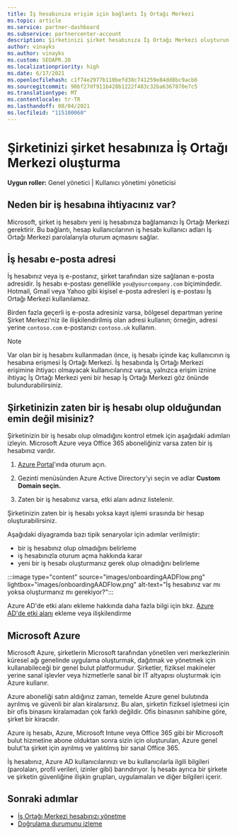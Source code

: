 ```yaml
---
title: İş hesabınıza erişim için bağlantı İş Ortağı Merkezi
ms.topic: article
ms.service: partner-dashboard
ms.subservice: partnercenter-account
description: Şirketinizi şirket hesabınıza İş Ortağı Merkezi oluşturun. Bu, şirketinizin çalışanlarının İş Ortağı Merkezi.
author: vinayks
ms.author: vinayks
ms.custom: SEOAPR.20
ms.localizationpriority: high
ms.date: 6/17/2021
ms.openlocfilehash: c1f74e2977b110befd38c741259e84dd8bc9acb6
ms.sourcegitcommit: 90bf27df911b428b1222f483c32ba6367870e7c5
ms.translationtype: MT
ms.contentlocale: tr-TR
ms.lasthandoff: 08/04/2021
ms.locfileid: "115100060"
---
```

# <a name="create-a-work-account-that-links-your-company-to-your-partner-center-account"></a>Şirketinizi şirket hesabınıza İş Ortağı Merkezi oluşturma

**Uygun roller:** Genel yönetici | Kullanıcı yönetimi yöneticisi

## <a name="why-you-need-a-work-account"></a>Neden bir iş hesabına ihtiyacınız var?

Microsoft, şirket iş hesabını yeni iş hesabınıza bağlamanızı İş Ortağı Merkezi gerektirir. Bu bağlantı, hesap kullanıcılarının iş hesabı kullanıcı adları İş Ortağı Merkezi parolalarıyla oturum açmasını sağlar.

## <a name="the-work-account-email-address"></a>İş hesabı e-posta adresi

İş hesabınız veya iş e-postanız, şirket tarafından size sağlanan e-posta adresidir. İş hesabı e-postası genellikle `you@yourcompany.com` biçimindedir. Hotmail, Gmail veya Yahoo gibi kişisel e-posta adresleri iş e-postası İş Ortağı Merkezi kullanılamaz.

Birden fazla geçerli iş e-posta adresiniz varsa, bölgesel departman yerine Şirket Merkezi'niz ile ilişkilendirilmiş olan adresi kullanın; örneğin, adresi yerine `contoso.com` e-postanızı `contoso.uk` kullanın.

> [!NOTE]  
> Var olan bir iş hesabını kullanmadan önce, iş hesabı içinde kaç kullanıcının iş hesabına erişmesi İş Ortağı Merkezi. İş hesabında İş Ortağı Merkezi erişimine ihtiyacı olmayacak kullanıcılarınız varsa, yalnızca erişim iznine ihtiyaç İş Ortağı Merkezi yeni bir hesap İş Ortağı Merkezi göz önünde bulundurabilirsiniz.

## <a name="not-sure-if-your-company-already-has-a-work-account"></a>Şirketinizin zaten bir iş hesabı olup olduğundan emin değil misiniz?

Şirketinizin bir iş hesabı olup olmadığını kontrol etmek için aşağıdaki adımları izleyin. Microsoft Azure veya Office 365 aboneliğiniz varsa zaten bir iş hesabınız vardır.

1. [Azure Portal](https://portal.azure.com)’ında oturum açın.

2. Gezinti menüsünden Azure Active Directory'yi seçin ve adlar **Custom Domain seçin.**

3. Zaten bir iş hesabınız varsa, etki alanı adınız listelenir.

Şirketinizin zaten bir iş hesabı yoksa kayıt işlemi sırasında bir hesap oluşturabilirsiniz.

Aşağıdaki diyagramda bazı tipik senaryolar için adımlar verilmiştir:

- bir iş hesabınız olup olmadığını belirleme
- iş hesabınızla oturum açma hakkında karar
- yeni bir iş hesabı oluşturmanız gerek olup olmadığını belirleme

:::image type="content" source="images/onboardingAADFlow.png" lightbox="images/onboardingAADFlow.png" alt-text="İş hesabınız var mı yoksa oluşturmanız mı gerekiyor?":::

Azure AD'de etki alanı ekleme hakkında daha fazla bilgi için bkz. [Azure AD'de etki alanı](/azure/active-directory/active-directory-add-domain) ekleme veya ilişkilendirme

## <a name="about-microsoft-azure"></a>Microsoft Azure

Microsoft Azure, şirketlerin Microsoft tarafından yönetilen veri merkezlerinin küresel ağı genelinde uygulama oluşturmak, dağıtmak ve yönetmek için kullanabileceği bir genel bulut platformudur. Şirketler, fiziksel makineler yerine sanal işlevler veya hizmetlerle sanal bir IT altyapısı oluşturmak için Azure kullanır.

Azure aboneliği satın aldığınız zaman, temelde Azure genel bulutında ayrılmış ve güvenli bir alan kiralarsınız. Bu alan, şirketin fiziksel işletmesi için bir ofis binasını kiralamadan çok farklı değildir. Ofis binasının sahibine göre, şirket bir kiracıdır.

Azure iş hesabı, Azure, Microsoft Intune veya Office 365 gibi bir Microsoft bulut hizmetine abone olduktan sonra sizin için oluşturulan, Azure genel bulut'ta şirket için ayrılmış ve yalıtılmış bir sanal Office 365.

İş hesabınız, Azure AD kullanıcılarınızı ve bu kullanıcılarla ilgili bilgileri (parolaları, profil verileri, izinler gibi) barındırıyor. İş hesabı ayrıca bir şirkete ve şirketin güvenliğine ilişkin grupları, uygulamaları ve diğer bilgileri içerir.

## <a name="next-steps"></a>Sonraki adımlar

- [İş Ortağı Merkezi hesabınızı yönetme](partner-center-account-setup.md)
- [Doğrulama durumunu izleme](verification-responses.md)

